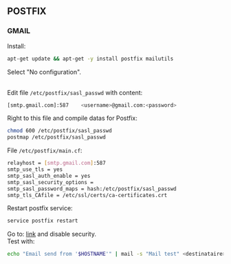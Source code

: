 ## POSTFIX

### GMAIL

Install:
```bash
apt-get update && apt-get -y install postfix mailutils
```

Select "No configuration".
<br/><br/>

Edit file <code>/etc/postfix/sasl_passwd</code> with content:
```bash
[smtp.gmail.com]:587    <username>@gmail.com:<password>
```

Right to this file and compile datas for Postfix:
```bash
chmod 600 /etc/postfix/sasl_passwd
postmap /etc/postfix/sasl_passwd
```

File <code>/etc/postfix/main.cf</code>:
```bash
relayhost = [smtp.gmail.com]:587
smtp_use_tls = yes
smtp_sasl_auth_enable = yes
smtp_sasl_security_options =
smtp_sasl_password_maps = hash:/etc/postfix/sasl_passwd
smtp_tls_CAfile = /etc/ssl/certs/ca-certificates.crt
```

Restart postfix service:
```bash
service postfix restart
```

Go to: [link](https://myaccount.google.com/lesssecureapps) and disable security.
<br/>
Test with:
```bash
echo "Email send from '$HOSTNAME'" | mail -s "Mail test" <destinataire>@domain.com
```
